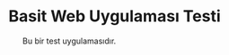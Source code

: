 # Basit Web Uygulaması Testi
<div style="display: flex; align-items: center; gap: 10px">
<img src="https://cdn-icons-png.flaticon.com/512/825/825590.png" style="width: 15px; height: 15px">    Bu bir test uygulamasıdır.
</div>